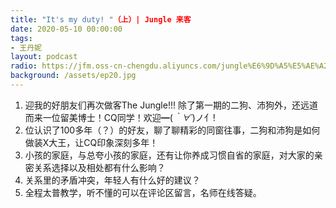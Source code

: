 ```yaml
---
title: "It's my duty! "（上）| Jungle 来客
date: 2020-05-10 00:00:00
tags:
- 王丹妮
layout: podcast
radio: https://jfm.oss-cn-chengdu.aliyuncs.com/jungle%E6%9D%A5%E5%AE%A2%E7%AC%AC%E4%BA%8C%E6%9C%9F%20%E4%B8%8A%202.1.mp3
background: /assets/ep20.jpg
---
```

1. 迎我的好朋友们再次做客The Jungle!!! 除了第一期的二狗、沛狗外，还远道而来一位留美博士！CQ同学！欢迎━(*｀∀´*)ノ亻!
2. 位认识了100多年（？）的好友，聊了聊精彩的同窗往事，二狗和沛狗是如何做装X大王，让CQ印象深刻多年！
3. 小孩的家庭，与总夸小孩的家庭，还有让你养成习惯自省的家庭，对大家的亲密关系选择以及相处都有什么影响？
4. 关系里的矛盾冲突，年轻人有什么好的建议？
5. 全程太普教学，听不懂的可以在评论区留言，名师在线答疑。
